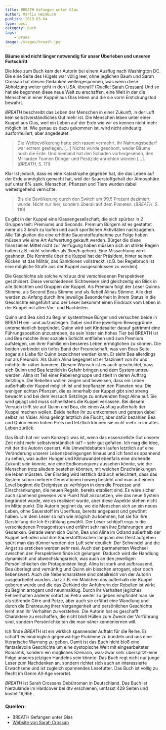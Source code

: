 ```yaml
---
title: BREATH Gefangen unter Glas
author: Marlis Heimbuch
publish: 2013-03-04
type: post
category: Buch
tags:
    - Drama
image: /stages/breath.jpg
---
```


__Bäume sind nicht länger notwendig für unser Überleben und unseren Fortschritt__

Die Idee zum Buch kam der Autorin bei einem Ausflug nach Washington DC. Die eine Seite des Hügels war völlig leer, ohne jeglichen Baum und Sarah Crossan hat diesen Gedanken weitergesponnen, was wenn diese Abholzung weiter geht in den USA, überall? (Quelle: [Sarah Crossan](http://www.sarahcrossan.com/)) Und so hat sie begonnen diese neue Welt zu erschaffen, eine Welt in der die Menschen in einer Kuppel aus Glas leben und die sie vorm Erstickungstod bewahrt.

_BREATH_ beschreibt das Leben der Menschen in einer Zukunft, in der Luft kein selbstverständliches Gut mehr ist. Die Menschen leben unter einer Kuppel aus Glas, weil ein Leben auf der Erde wie wir es kennen nicht mehr möglich ist. Wie genau es dazu gekommen ist, wird nicht eindeutig ausformuliert, aber angedeutet.

> Die Weltbevölkerung hatte sich rasant vermehrt, ihr Nahrungsbedarf war extrem gestiegen. […] Nichts wurde geschont, weder Bäume noch die Erde. Und niemand hat den Schaden vorhergesehen, den Milliarden Tonnen Dünger und Pestizide anrichten würden […]. (_BREATH_, S. 111)

Klar ist jedoch, dass es eine Katastrophe gegeben hat, die das Leben auf der Erde unmöglich gemacht hat, weil der Sauerstoffgehalt der Atmosphäre auf unter 6% sank. Menschen, Pflanzen und Tiere wurden dabei weitestgehend vernichte.

> Bis die Bevölkerung durch den Switch um 99,5 Prozent dezimiert wurde. Nicht nur hier, sondern überall auf dem Planeten. (_BREATH_, S. 110)

Es gibt in der Kuppel eine Klassengesellschaft, die sich spürbar in 2 Gruppen teilt: Premiums und Seconds. Premium Bürgern ist es gestattet mehr als 3 km/h zu laufen und auch sportlichen Aktivitäten nachzugehen. Alle Tätigkeiten die eine erhöhte Sauerstoffaufnahme zur Folge haben müssen wie eine Art Aufwertung gekauft werden. Bürger die diese finanziellen Mittel nicht zur Verfügung haben müssen sich an strikte Regeln halten (z.B. nicht schneller als 3km/h gehen). Eine Missachtung wird geahndet. Die Kontrolle über die Kuppel hat der Präsident, hinter seinem Rücken ist das Militär, das Sanktionen vollstreckt. (z.B. bei Regelbruch ist eine mögliche Strafe aus der Kuppel ausgeschlossen zu werden).

Die Geschichte als solche wird aus drei verschiedenen Perspektiven geschildert. Diese verschiedenen Sichtweisen sind gleichzeitig ein Blick in alle Schichten und Gruppen der Kuppel. Als Premium folgt der Leser Quinns Stimme, als Second Beas Stimme und als Rebell Alinas Stimme. Alle drei werden zu Anfang durch ihre jeweilige Besonderheit in ihrem Status in die Geschichte eingeführt und der Leser bekommt einen Eindruck vom Leben in der Kuppel mit allen Vor- und Nachteilen.

Quinn und Bea sind zu Beginn systemtreue Bürger und versuchen beide in BREATH ein- und aufzusteigen. Dabei sind ihre jeweiligen Beweggründe unterschiedlich begründet. Quinn wird seit Kindesalter darauf getrimmt eine Führungsposition anzustreben, da sein Vater ein hohes Tier bei BREATH ist und Bea möchte ihrer sozialen Schicht entfliehen und zum Premium aufsteigen, um ihrer Familie ein besseres Leben ermöglichen zu können. Die beiden verbindet ein tiefes Band der Freundschaft, was von Beas Seite sogar als Liebe für Quinn bezeichnet werden kann. Er sieht Bea allerdings nur als Freundin. Als Quinn Alina begegnet ist er fasziniert von ihr und möchte ihr näher kommen. Diesem Wunsch ist es auch geschuldet, dass sich Quinn und Bea letztlich in Gefahr bringen und dem System untreu werden. Alina ist Teil einer Rebellengruppe und stielt in deren Auftrag Setzlinge. Die Rebellen wollen zeigen und beweisen, dass ein Leben außerhalb der Kuppel möglich ist und bepflanzen den Planeten neu. Die wenigen echten Pflanzen, die es innerhalb der Kuppel gibt sind streng bewacht und bei dem Versuch Setzlinge zu entwenden fliegt Alina auf. Sie wird gejagt und muss schnellstens die Kuppel verlassen. Bei diesem Versuch trifft sie auf Quinn und Bea, die einen Ausflug außerhalb der Kuppel machen wollen. Beide helfen ihr zu entkommen und geraten dabei selbst ins Visier. Alina gelingt letztlich die Flucht, aber dafür bezahlen Bea und Quinn einen hohen Preis und letztlich können sie nicht mehr in ihr altes Leben zurück.

<p>Das Buch hat mir vom Konzept: was ist, wenn das essenziellste Gut unserer Zeit nicht mehr selbstverständlich ist? – sehr gut gefallen. Ich mag die Idee, mit der die Autorin operiert. Alle Umweltdebatten laufen letztlich auf eine Veränderung unserer Lebensbedingungen hinaus und ich fand es spannend zu sehen, was außer Hunger und Klimawandel ebenfalls eine drohende Zukunft sein könnte, wie eine Endkonsequenz aussehen könnte, wie die Menschen trotz alledem bestehen könnten, mit welchen Einschränkungen sie leben müssten. Der Einstieg wird letztlich dadurch erleichtert, dass das System schon mehrere Generationen hinweg besteht und man auf einem Level beginnt die Ereignisse zu verfolgen in dem die Prozesse und Einschränkungen, die neuen Regeln, bereits etabliert sind. Es wäre sicher auch spannend gewesen vom Punkt Null anzusetzen, wie das neue System begründet wurde, wie es realisiert wurde, aber diese Aspekte stehen nicht im Mittelpunkt. Die Autorin beginnt da, wo die Menschen sich an ein neues Leben, ohne Sauerstoff im Überfluss, bereits angepasst und gewöhnt haben. Um dem Leser so nah wie möglich zu kommen, hat sie für ihre Darstellung die Ich-Erzählung gewählt. Der Leser schlüpft ergo in die verschiedenen Protagonisten und erfährt sehr nah ihre Erfahrungen und Gedanken. Gerade wenn sich Quinn, Bea und Alina im Ödland außerhalb der Kuppel befinden und ihre Sauerstoffflaschen langsam den Geist aufgeben spürt man das dünner werden der Luft sehr deutlich. Der Schwindel und die Angst zu ersticken werden sehr real. Auch den permanenten Wechsel zwischen den Perspektiven finde ich gelungen. Dadurch wird die Handlung dynamisch und abwechslungsreich, was auch an den jeweiligen Persönlichkeiten der Protagonisten liegt. Alina ist stark und aufbrausend, Bea überlegt und vernünftig und Quinn ein bisschen arrogant, aber doch liebenswert. Auch die Nebencharaktere sind detailreich von der Autorin  ausgearbeitet wurden. Jazz z.B. ein Mädchen das außerhalb der Kuppel geboren wurde und die das Ziehkind der Anführerin der Rebellen ist wirkt zu Beginn arrogant und neunmalklug. Durch ihr Verhalten jegliches Fehlverhalten anderer sofort an Petra weiter zu geben empfindet man sie als störende Göre und Petze, aber auch sie erfährt eine Wandlung und durch die Einstreuung ihrer Vergangenheit und persönlichen Geschichte lernt man ihr Verhalten zu verstehen. Die Autorin hat es geschafft Charaktere zu erschaffen, die nicht bloß Hüllen zum Zweck der Vorführung sind, sondern Persönlichkeiten die man näher kennenlernen will.

Ich finde _BREATH_ ist ein wirklich spannender Auftakt für die Reihe. Er schafft es eindringlich gegenwärtige Probleme zu bündeln und uns eine literarische Warnung zu geben. Damit ist das Buch nicht bloß eine fantasievolle Geschichte um eine dystopische Welt mit eingearbeiteter Romantik, sondern ein mögliches Szenario, was-zwar sehr überspitzt-eine Folge unseres jetzigen Handelns sein könnte. Das Buch regt nicht nur junge Leser zum Nachdenken an, sondern richtet sich auch an interessierte Erwachsene und ist zugleich spannendes Lesefutter. Das Buch ist völlig zu Recht im Genre All-Age verortet.

_BREATH_ ist Sarah Crossans Debütroman in Deutschland. Das Buch ist hierzulande im Hardcover bei dtv erschienen, umfasst 429 Seiten und kostet 16,95€.

### Quellen:
- BREATH Gefangen unter Glas
- [Website von Sarah Crossan](http://www.sarahcrossan.com/)


